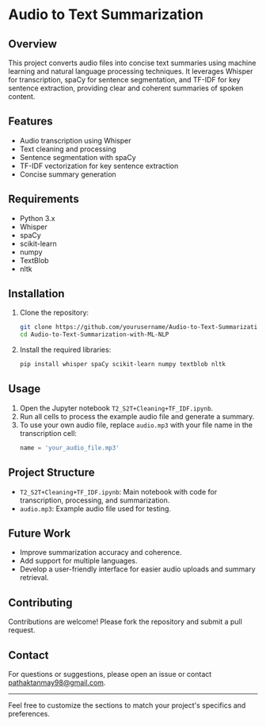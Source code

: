 # Audio to Text Summarization

## Overview

This project converts audio files into concise text summaries using machine learning and natural language processing techniques. It leverages Whisper for transcription, spaCy for sentence segmentation, and TF-IDF for key sentence extraction, providing clear and coherent summaries of spoken content.

## Features

- Audio transcription using Whisper
- Text cleaning and processing
- Sentence segmentation with spaCy
- TF-IDF vectorization for key sentence extraction
- Concise summary generation

## Requirements

- Python 3.x
- Whisper
- spaCy
- scikit-learn
- numpy
- TextBlob
- nltk

## Installation

1. Clone the repository:
   ```sh
   git clone https://github.com/yourusername/Audio-to-Text-Summarization-with-ML-NLP.git
   cd Audio-to-Text-Summarization-with-ML-NLP
   ```

2. Install the required libraries:
   ```sh
   pip install whisper spaCy scikit-learn numpy textblob nltk
   ```

## Usage

1. Open the Jupyter notebook `T2_S2T+Cleaning+TF_IDF.ipynb`.
2. Run all cells to process the example audio file and generate a summary.
3. To use your own audio file, replace `audio.mp3` with your file name in the transcription cell:
   ```python
   name = 'your_audio_file.mp3'
   ```

## Project Structure

- `T2_S2T+Cleaning+TF_IDF.ipynb`: Main notebook with code for transcription, processing, and summarization.
- `audio.mp3`: Example audio file used for testing.

## Future Work

- Improve summarization accuracy and coherence.
- Add support for multiple languages.
- Develop a user-friendly interface for easier audio uploads and summary retrieval.


## Contributing

Contributions are welcome! Please fork the repository and submit a pull request.

## Contact

For questions or suggestions, please open an issue or contact pathaktanmay98@gmail.com.

---

Feel free to customize the sections to match your project's specifics and preferences.
